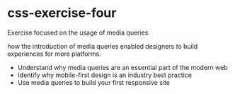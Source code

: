 # css-exercise-four
Exercise focused on the usage of media queries

how the introduction of media queries enabled designers to build experiences for more platforms.

- Understand why media queries are an essential part of the modern web
- Identify why mobile-first design is an industry best practice
- Use media queries to build your first responsive site
